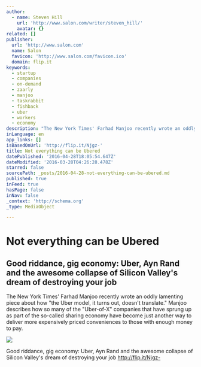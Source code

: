 ```yaml
---
author:
  - name: Steven Hill
    url: 'http://www.salon.com/writer/steven_hill/'
    avatar: {}
related: []
publisher:
  url: 'http://www.salon.com'
  name: Salon
  favicon: 'http://www.salon.com/favicon.ico'
  domain: flip.it
keywords:
  - startup
  - companies
  - on-demand
  - zaarly
  - manjoo
  - taskrabbit
  - fishback
  - uber
  - workers
  - economy
description: "The New York Times' Farhad Manjoo recently wrote an oddly lamenting piece about how \"the Uber model, it turns out, doesn't translate.\" Manjoo describes how so many of the \"Uber-of-X\" companies that have sprung up as part of the so-called sharing economy have become just another way to deliver more expensively priced conveniences to those with enough money to pay."
inLanguage: en
app_links: []
isBasedOnUrl: 'http://flip.it/Njgz-'
title: Not everything can be Ubered
datePublished: '2016-04-28T18:05:54.647Z'
dateModified: '2016-03-28T04:26:28.478Z'
starred: false
sourcePath: _posts/2016-04-28-not-everything-can-be-ubered.md
published: true
inFeed: true
hasPage: false
inNav: false
_context: 'http://schema.org'
_type: MediaObject

---
```

# Not everything can be Ubered

<article style=""><h1>Good riddance, gig economy: Uber, Ayn Rand and the awesome collapse of Silicon Valley's dream of destroying your job</h1><p>The New York Times' Farhad Manjoo recently wrote an oddly lamenting piece about how "the Uber model, it turns out, doesn't translate." Manjoo describes how so many of the "Uber-of-X" companies that have sprung up as part of the so-called sharing economy have become just another way to deliver more expensively priced conveniences to those with enough money to pay.</p><img src="http://media.salon.com/2016/03/rand_kalanick-620x412.jpg" /></article>

Good riddance, gig economy: Uber, Ayn Rand and the awesome collapse of Silicon Valley's dream of destroying your job http://flip.it/Njgz-